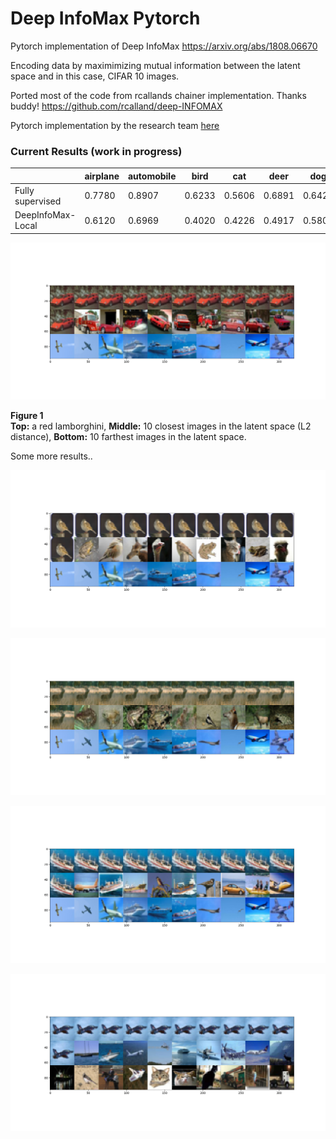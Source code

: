 # Deep InfoMax Pytorch

Pytorch implementation of Deep InfoMax
https://arxiv.org/abs/1808.06670

Encoding data by maximimizing mutual information between the latent space and in this case, CIFAR 10 images.

Ported most of the code from rcallands chainer implementation.  Thanks buddy!  https://github.com/rcalland/deep-INFOMAX

Pytorch implementation by the research team [here](https://github.com/rdevon/DIM)

### Current Results (work in progress)


|              |airplane |automobile | bird | cat |    deer|   dog |    frog|   horse|  ship|   truck|
|-----------------|-------|--------|-------|-------|-------|-------|-------|-------|-------|------|
|Fully supervised |0.7780 | 0.8907 | 0.6233| 0.5606| 0.6891| 0.6420| 0.7967| 0.8206| 0.8619| 0.8291
|DeepInfoMax-Local|0.6120 | 0.6969 | 0.4020| 0.4226| 0.4917| 0.5806| 0.6871| 0.5806| 0.6855| 0.5647
                   

![alt_text](images/Figure_1.png "Figure 1")

**Figure 1**  
**Top:** a red lamborghini, **Middle:** 10 closest images in the latent space (L2 distance), **Bottom:** 10 farthest images in the latent space.

Some more results..

![alt_text](images/Figure_2.png "Result")

![alt_text](images/Figure_3.png "Result")

![alt_text](images/Figure_4.png "Result")

![alt_text](images/Figure_5.png "Result")



